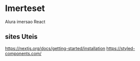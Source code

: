 # Imerteset

Alura imersao React


## sites Uteis

https://nextjs.org/docs/getting-started/installation
https://styled-components.com/
